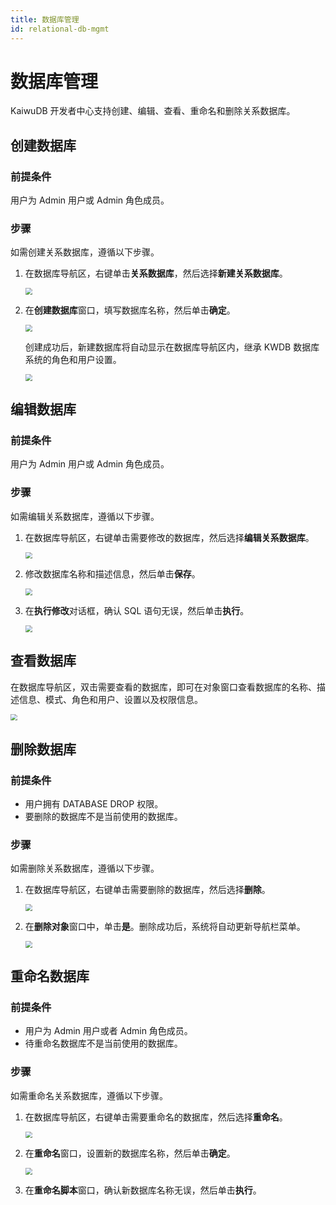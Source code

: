 ```yaml
---
title: 数据库管理
id: relational-db-mgmt
---
```


# 数据库管理

KaiwuDB 开发者中心支持创建、编辑、查看、重命名和删除关系数据库。


## 创建数据库

### 前提条件

用户为 Admin 用户或 Admin 角色成员。

### 步骤

如需创建关系数据库，遵循以下步骤。

1. 在数据库导航区，右键单击**关系数据库**，然后选择**新建关系数据库**。

    <img src="../../static/kdc/create-relational-db.png" style="zoom:67%;" />

2. 在**创建数据库**窗口，填写数据库名称，然后单击**确定**。

    <img src="../../static/kdc/create-relational-db-02.png" style="zoom:67%;" />

    创建成功后，新建数据库将自动显示在数据库导航区内，继承 KWDB 数据库系统的角色和用户设置。

    <img src="../../static/kdc/create-relational-db-03.png" style="zoom:67%;" />

## 编辑数据库

### 前提条件

用户为 Admin 用户或 Admin 角色成员。

### 步骤

如需编辑关系数据库，遵循以下步骤。

1. 在数据库导航区，右键单击需要修改的数据库，然后选择**编辑关系数据库**。

    <img src="../../static/kdc/edit-relational-db-01.png" style="zoom:67%;" />

2. 修改数据库名称和描述信息，然后单击**保存**。

    <img src="../../static/kdc/edit-relational-db-02.png" style="zoom:67%;" />

3. 在**执行修改**对话框，确认 SQL 语句无误，然后单击**执行**。

    <img src="../../static/kdc/edit-relational-db-03.png" style="zoom:67%;" />

## 查看数据库

在数据库导航区，双击需要查看的数据库，即可在对象窗口查看数据库的名称、描述信息、模式、角色和用户、设置以及权限信息。

<img src="../../static/kdc/view-relational-db.png" style="zoom:67%;" />

## 删除数据库

### 前提条件

- 用户拥有 DATABASE DROP 权限。
- 要删除的数据库不是当前使用的数据库。

### 步骤

如需删除关系数据库，遵循以下步骤。

1. 在数据库导航区，右键单击需要删除的数据库，然后选择**删除**。

    <img src="../../static/kdc/delete-relational-db-01.png" style="zoom:67%;" />

2. 在**删除对象**窗口中，单击**是**。删除成功后，系统将自动更新导航栏菜单。

    <img src="../../static/kdc/delete-relational-db-02.png" style="zoom:67%;" />

## 重命名数据库

### 前提条件

- 用户为 Admin 用户或者 Admin 角色成员。
- 待重命名数据库不是当前使用的数据库。

### 步骤

如需重命名关系数据库，遵循以下步骤。

1. 在数据库导航区，右键单击需要重命名的数据库，然后选择**重命名**。

    <img src="../../static/kdc/rename-relational-db-01.png" style="zoom:67%;" />

2. 在**重命名**窗口，设置新的数据库名称，然后单击**确定**。

    <img src="../../static/kdc/rename-relational-db-02.png" style="zoom:67%;" />

3. 在**重命名脚本**窗口，确认新数据库名称无误，然后单击**执行**。
